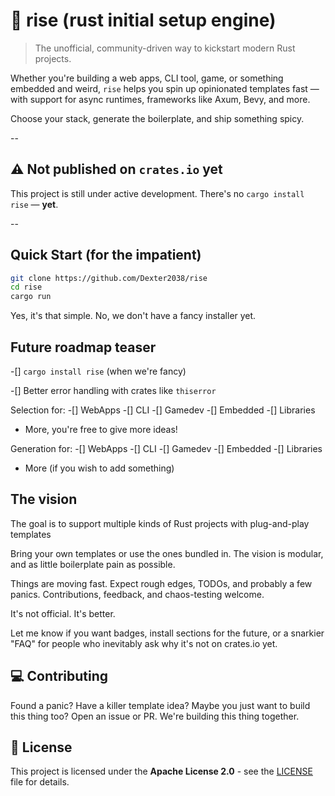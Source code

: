 # 🦀 rise (rust initial setup engine)

> The unofficial, community-driven way to kickstart modern Rust projects.

Whether you're building a web apps, CLI tool, game, or something embedded and weird, 
`rise` helps you spin up opinionated templates fast — with support for async runtimes, 
frameworks like Axum, Bevy, and more.

Choose your stack, generate the boilerplate, and ship something spicy.

--

## ⚠️ Not published on `crates.io` yet

This project is still under active development. There's no `cargo install rise` — **yet**.

--

## Quick Start (for the impatient)

```bash
git clone https://github.com/Dexter2038/rise
cd rise
cargo run
```

Yes, it's that simple. No, we don't have a fancy installer yet.

## Future roadmap teaser

-[] `cargo install rise` (when we're fancy)

-[] Better error handling with crates like `thiserror`

Selection for:
-[] WebApps
-[] CLI
-[] Gamedev
-[] Embedded
-[] Libraries
- More, you're free to give more ideas!

Generation for:
-[] WebApps
-[] CLI
-[] Gamedev
-[] Embedded
-[] Libraries
- More (if you wish to add something)

## The vision

The goal is to support multiple kinds of Rust projects with plug-and-play templates

Bring your own templates or use the ones bundled in. The vision is modular, and as little boilerplate pain as possible.

Things are moving fast. Expect rough edges, TODOs, and probably a few panics. Contributions, feedback, and chaos-testing welcome.

It's not official. It's better.

Let me know if you want badges, install sections for the future, or a snarkier "FAQ" for people who inevitably ask why it's not on crates.io yet.

## 💻 Contributing

Found a panic? Have a killer template idea? Maybe you just want to build this thing too? Open an issue or PR. 
We're building this thing together.

## 📝 License

This project is licensed under the **Apache License 2.0** - see the [LICENSE](./LICENSE) file for details.

